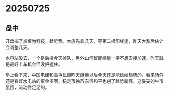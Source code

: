 # 20250725

## 盘中

开盘搞了点恒为科技，趋势票。大族先拿几天，等第二根阳线走，昨天大涨后估计会调整几天。

水电站没去，一个是后排今天掉队，另外山河智能缩量一字不想去接加速，昨天就是最好上车机会但没把握住。

早上看下来，中国电建和高争民爆昨天爆量以后今天还是能延续趋势的，看来场外还是看好水电站的资金多啊，稳定币独苗东信和平也创了趋势新高，这妥妥的牛市氛围，流动性足足的。
